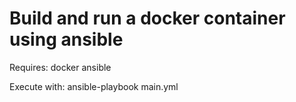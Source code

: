 # Build and run a docker container using ansible

Requires:
docker
ansible

Execute with:
ansible-playbook main.yml
